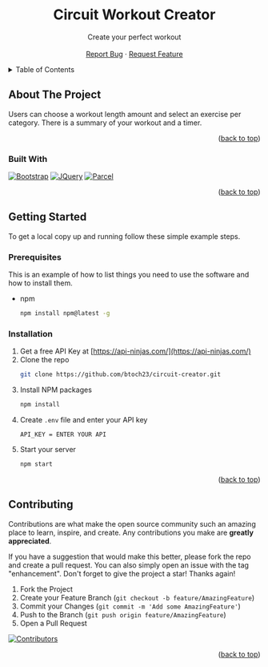 <a name="readme-top"></a>

<!-- PROJECT DETAILS -->
<h1 align="center">Circuit Workout Creator</h1>

  <p align="center">
    Create your perfect workout
    <br />
    <br />
    <a href="https://github.com/btoch23/circuit-creator/issues">Report Bug</a>
    ·
    <a href="https://github.com/btoch23/circuit-creator/issues">Request Feature</a>
  </p>
</div>



<!-- TABLE OF CONTENTS -->
<details>
  <summary>Table of Contents</summary>
  <ol>
    <li>
      <a href="#about-the-project">About The Project</a>
      <ul>
        <li><a href="#built-with">Built With</a></li>
      </ul>
    </li>
    <li>
      <a href="#getting-started">Getting Started</a>
      <ul>
        <li><a href="#prerequisites">Prerequisites</a></li>
        <li><a href="#installation">Installation</a></li>
      </ul>
    </li>
    <li><a href="#contributing">Contributing</a></li>
  </ol>
</details>



<!-- ABOUT THE PROJECT -->
## About The Project
Users can choose a workout length amount and select an exercise per category. There is a summary of your workout and a timer.

<p align="right">(<a href="#readme-top">back to top</a>)</p>


### Built With

[![Bootstrap][Bootstrap.com]][Bootstrap-url]
[![JQuery][JQuery.com]][JQuery-url]
[![Parcel][Parceljs.org]][Parcel-url]

<p align="right">(<a href="#readme-top">back to top</a>)</p>



<!-- GETTING STARTED -->
## Getting Started

To get a local copy up and running follow these simple example steps.

### Prerequisites

This is an example of how to list things you need to use the software and how to install them.
* npm
  ```sh
  npm install npm@latest -g
  ```

### Installation

1. Get a free API Key at [https://api-ninjas.com/](https://api-ninjas.com/)
2. Clone the repo
   ```sh
   git clone https://github.com/btoch23/circuit-creator.git
   ```
3. Install NPM packages
   ```sh
   npm install
   ```
3. Create `.env` file and enter your API key
   ```
   API_KEY = ENTER YOUR API
   ```
4. Start your server
   ```sh
   npm start
   ```

<p align="right">(<a href="#readme-top">back to top</a>)</p>


<!-- CONTRIBUTING -->
## Contributing

Contributions are what make the open source community such an amazing place to learn, inspire, and create. Any contributions you make are **greatly appreciated**.

If you have a suggestion that would make this better, please fork the repo and create a pull request. You can also simply open an issue with the tag "enhancement".
Don't forget to give the project a star! Thanks again!

1. Fork the Project
2. Create your Feature Branch (`git checkout -b feature/AmazingFeature`)
3. Commit your Changes (`git commit -m 'Add some AmazingFeature'`)
4. Push to the Branch (`git push origin feature/AmazingFeature`)
5. Open a Pull Request

[![Contributors][contributors-shield]][contributors-url]

<p align="right">(<a href="#readme-top">back to top</a>)</p>


<!-- MARKDOWN LINKS & IMAGES -->
<!-- https://www.markdownguide.org/basic-syntax/#reference-style-links -->
[contributors-shield]: https://img.shields.io/github/contributors/btoch23/circuit-creator.svg?style=for-the-badge
[contributors-url]: https://github.com/btoch23/circuit-creator/graphs/contributors
[forks-shield]: https://img.shields.io/github/forks/btoch23/circuit-creator.svg?style=for-the-badge
[forks-url]: https://github.com/btoch23/circuit-creator/network/members
[stars-shield]: https://img.shields.io/github/stars/btoch23/circuit-creator.svg?style=for-the-badge
[stars-url]: https://github.com/btoch23/circuit-creator/stargazers
[issues-shield]: https://img.shields.io/github/issues/btoch23/circuit-creator.svg?style=for-the-badge
[issues-url]: https://github.com/btoch23/circuit-creator/issues
[product-screenshot]: images/screenshot.png
[Next.js]: https://img.shields.io/badge/next.js-000000?style=for-the-badge&logo=nextdotjs&logoColor=white
[Bootstrap.com]: https://img.shields.io/badge/Bootstrap-563D7C?style=for-the-badge&logo=bootstrap&logoColor=white
[Bootstrap-url]: https://getbootstrap.com
[JQuery.com]: https://img.shields.io/badge/jQuery-0769AD?style=for-the-badge&logo=jquery&logoColor=white
[JQuery-url]: https://jquery.com 
[Parceljs.org]: https://img.shields.io/badge/Parcel-f87171?style=for-the-badge&logo=Parcel&logoColor=pink
[Parcel-url]: https://parceljs.org/ 
